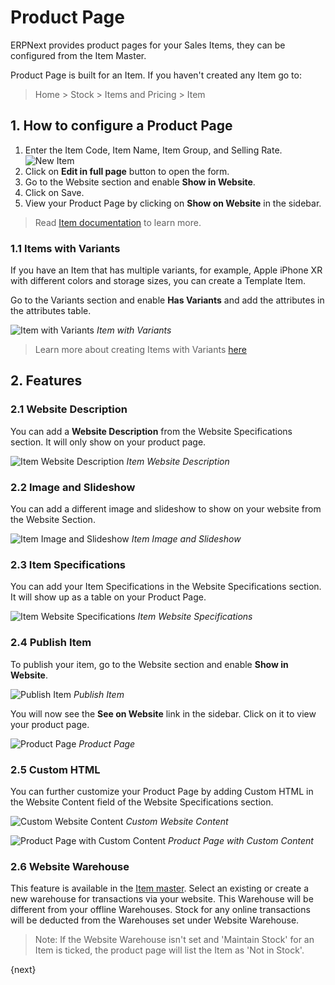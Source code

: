 <!-- add-breadcrumbs -->
# Product Page

ERPNext provides product pages for your Sales Items, they can be configured from
the Item Master.

Product Page is built for an Item. If you haven't created any Item go to:
> Home > Stock > Items and Pricing > Item

## 1. How to configure a Product Page
1. Enter the Item Code, Item Name, Item Group, and Selling Rate.
    ![New Item](/docs/v12/assets/img/website/new-item.png)
1. Click on **Edit in full page** button to open the form.
1. Go to the Website section and enable **Show in Website**.
1. Click on Save.
1. View your Product Page by clicking on **Show on Website** in the sidebar.

> Read [Item documentation](/docs/user/manual/en/stock/item) to learn more.

### 1.1 Items with Variants

If you have an Item that has multiple variants, for example, Apple iPhone XR
with different colors and storage sizes, you can create a Template Item.

Go to the Variants section and enable **Has Variants** and add the
attributes in the attributes table.

![Item with Variants](/docs/v12/assets/img/website/item-with-variants.png)
*Item with Variants*

> Learn more about creating Items with Variants [here](/docs/user/manual/en/stock/item-variants)

## 2. Features

### 2.1 Website Description

You can add a **Website Description** from the Website Specifications section.
It will only show on your product page.

![Item Website Description](/docs/v12/assets/img/website/item-website-description.png)
*Item Website Description*

### 2.2 Image and Slideshow

You can add a different image and slideshow to show on your website from the
Website Section.

![Item Image and Slideshow](/docs/v12/assets/img/website/item-image-slideshow.png)
*Item Image and Slideshow*

### 2.3 Item Specifications

You can add your Item Specifications in the Website Specifications section. It
will show up as a table on your Product Page.

![Item Website Specifications](/docs/v12/assets/img/website/item-website-specifications.png)
*Item Website Specifications*

### 2.4 Publish Item

To publish your item, go to the Website section and enable **Show in Website**.

![Publish Item](/docs/v12/assets/img/website/publish-item.png)
*Publish Item*

You will now see the **See on Website** link in the sidebar. Click on it to view
your product page.

![Product Page](/docs/v12/assets/img/website/product-page.png)
*Product Page*

### 2.5 Custom HTML

You can further customize your Product Page by adding Custom HTML in the Website
Content field of the Website Specifications section.

![Custom Website Content](/docs/v12/assets/img/website/custom-website-content.png)
*Custom Website Content*

![Product Page with Custom Content](/docs/v12/assets/img/website/product-page-with-custom-content.png)
*Product Page with Custom Content*

### 2.6 Website Warehouse
This feature is available in the [Item master](/docs/user/manual/en/stock/item#318-website). Select an existing or create a new warehouse for transactions via your website. This Warehouse will be different from your offline Warehouses. Stock for any online transactions will be deducted from the Warehouses set under Website Warehouse.

> Note: If the Website Warehouse isn't set and 'Maintain Stock' for an Item is ticked, the product page will list the Item as 'Not in Stock'.

{next}
